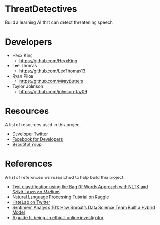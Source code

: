 # ThreatDetectives
Build a learning AI that can detect threatening speech.

# Developers
- Hexx King
  - https://github.com/HexxKing
- Lee Thomas
  - https://github.com/LeeThomas13
- Ryan Pilon
  - https://github.com/MkayButters
- Taylor Johnson
  - https://github.com/johnson-tay09

# Resources
A list of resources used in this project.
- [Developer Twitter](https://developer.twitter.com/en)
- [Facebook for Developers](https://developers.facebook.com/docs/facebook-login/access-tokens)
- [Beautiful Soup](https://www.crummy.com/software/BeautifulSoup/)

# References 
A list of references we researched to help build this project.
- [Text classification using the Bag Of Words Approach with NLTK and Scikit Learn on Medium](https://medium.com/swlh/text-classification-using-the-bag-of-words-approach-with-nltk-and-scikit-learn-9a731e5c4e2f)
- [Natural Language Processing Tutorial on Kaggle](https://www.kaggle.com/learn/natural-language-processing)
- [HateLab on Twitter](https://developer.twitter.com/en/use-cases/success-stories/hatelab)
- [Sentiment Analysis 101: How Sprout’s Data Science Team Built a Hybrid Model](https://sproutsocial.com/insights/sentiment-analysis/)
- [A guide to being an ethical online investigator](https://www.technologyreview.com/2021/01/14/1015931/how-to-be-an-ethical-online-investigator-activist)
